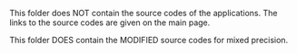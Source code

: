 This folder does NOT contain the source codes of the applications. The links to the source codes are given on the main page.

This folder DOES contain the MODIFIED source codes for mixed precision. 